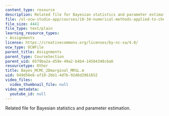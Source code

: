 ```yaml
---
content_type: resource
description: Related file for Bayesian statistics and parameter estimation.
file: /ol-ocw-studio-app/courses/10-34-numerical-methods-applied-to-chemical-engineering-fall-2005/949d50e6af102bb14d7b92d6d2961652_Bayes_MCMC_2Dmarginal_MRSL.m
file_size: 4441
file_type: text/plain
learning_resource_types:
- Assignments
license: https://creativecommons.org/licenses/by-nc-sa/4.0/
ocw_type: OCWFile
parent_title: Assignments
parent_type: CourseSection
parent_uid: 6579ba2a-d59e-49a2-b4b4-14584348cba6
resourcetype: Other
title: Bayes_MCMC_2Dmarginal_MRSL.m
uid: 949d50e6-af10-2bb1-4d7b-92d6d2961652
video_files:
  video_thumbnail_file: null
video_metadata:
  youtube_id: null
---
```

Related file for Bayesian statistics and parameter estimation.